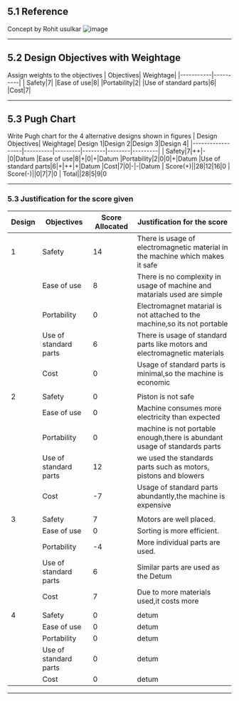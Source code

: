 ## 5.1 Reference
  Concept by Rohit usulkar
![image](https://github.com/CEER-C/C12/assets/131231105/69b35352-e083-468a-b780-5c5975a4c895)

***

## 5.2 Design Objectives with Weightage
Assign weights to the objectives
| Objectives| Weightage|
|-----------|----------|
| Safety|7|
|Ease of use|8|
|Portability|2|
|Use of standard parts|6|
|Cost|7|
***


## 5.3 Pugh Chart
Write Pugh chart for the 4 alternative designs shown in figures
| Design Objectives| Weightage| Design 1|Design 2|Design 3|Design 4|
|------------------|----------|---------|--------|--------|---------|
| Safety|7|++|-|0|Datum
|Ease of use|8|+|0|+|Datum
|Portability|2|0|0|+|Datum
|Use of standard parts|6|+|++|+|Datum
|Cost|7|0|-|-|Datum
 | Score(+)||28|12|16|0
 | Score(-)||0|7|7|0
| Total||28|5|9|0
***

### 5.3 Justification for the score given
|Design| Objectives| Score Allocated| Justification for the score|
|------|-----------|----------------|-----------------------------|
|1|Safety|14|There is usage of electromagnetic material in the machine which makes it safe|
| | Ease of use|8|There is no complexity in usage of machine and matarials used are simple|
|  |Portability|0|Electromagnet matarial is not attached to the machine,so its not portable|
| |Use of standard parts|6|There is usage of standard parts like motors and electromagnetic materials|
| | Cost|0|Usage of standard parts is minimal,so the machine is economic|
|||||
|2|Safety|0|Piston is not safe|
| | Ease of use|0|Machine consumes more electricity than expected|
|  |Portability|0|machine is not portable enough,there is abundant usage of standards parts|
| |Use of standard parts|12|we used the standards parts such as motors, pistons and blowers |
| | Cost|-7|Usage of standard parts abundantly,the machine is expensive |
|||||
|3|Safety|7|Motors are well placed.
| | Ease of use|0|Sorting is more efficient.
|  |Portability|-4|More individual parts are used.
| |Use of standard parts|6| Similar parts are used as the Detum
| | Cost|7|Due to more materials used,it costs more
|||||
|4|Safety|0|detum
| | Ease of use|0|detum
|  |Portability|0|detum
| |Use of standard parts|0|detum
| | Cost|0|detum
***